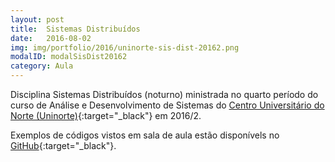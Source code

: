 ```yaml
---
layout: post
title:  Sistemas Distribuídos
date:   2016-08-02
img: img/portfolio/2016/uninorte-sis-dist-20162.png
modalID: modalSisDist20162
category: Aula
---
```


Disciplina Sistemas Distribuídos (noturno) ministrada no quarto período do curso de Análise e Desenvolvimento de Sistemas do [Centro Universitário do Norte (Uninorte)][uninorte]{:target="_black"} em 2016/2.


Exemplos de códigos vistos em sala de aula estão disponívels no [GitHub][sis-distribuidos-dsn04s1]{:target="_black"}.


[sis-distribuidos-dsn04s1]: https://github.com/orlewilson/sis-distribuidos-dsn04s1

[uninorte]: http://uninorte.com.br/
